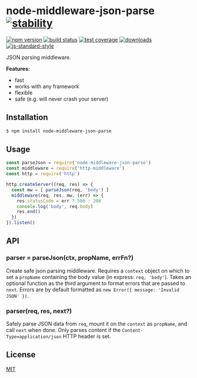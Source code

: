 # node-middleware-json-parse [![stability][0]][1]
[![npm version][2]][3] [![build status][4]][5] [![test coverage][6]][7]
[![downloads][8]][9] [![js-standard-style][10]][11]

JSON parsing middleware.

__Features:__
- fast
- works with any framework
- flexible
- safe (e.g. will never crash your server)

## Installation
```sh
$ npm install node-middleware-json-parse
```

## Usage
```js
const parseJson = require('node-middleware-json-parse')
const middleware = require('http-middleware')
const http = require('http')

http.createServer((req, res) => {
  const mw = [ parseJson(req, 'body') ]
  middleware(req, res, mw, (err) => {
    res.statusCode = err ? 500 : 200
    console.log('body', req.body)
    res.end()
  })
}).listen()
```

## API
### parser = parseJson(ctx, propName, errFn?)
Create safe json parsing middleware. Requires a `context` object on which to
set a `propName` containing the body value (in express: `req, 'body'`).
Takes an optional function as the third argument to format errors that are
passed to `next`.  Errors are by default formatted as `new Error({ message:
'Invalid JSON' })`.

### parser(req, res, next?)
Safely parse JSON data from `req`, mount it on the `context` as `propName`,
and call `next` when done. Only parses content if the
`Content-Type=application/json` HTTP header is set.

## License
[MIT](https://tldrlegal.com/license/mit-license)

[0]: https://img.shields.io/badge/stability-experimental-orange.svg?style=flat-square
[1]: https://nodejs.org/api/documentation.html#documentation_stability_index
[2]: https://img.shields.io/npm/v/node-middleware-json-parse.svg?style=flat-square
[3]: https://npmjs.org/package/node-middleware-json-parse
[4]: https://img.shields.io/travis/tabdigital/node-middleware-json-parse/master.svg?style=flat-square
[5]: https://travis-ci.org/tabdigital/node-middleware-json-parse
[6]: https://img.shields.io/codecov/c/github/tabdigital/node-middleware-json-parse/master.svg?style=flat-square
[7]: https://codecov.io/github/tabdigital/node-middleware-json-parse
[8]: http://img.shields.io/npm/dm/node-middleware-json-parse.svg?style=flat-square
[9]: https://npmjs.org/package/node-middleware-json-parse
[10]: https://img.shields.io/badge/code%20style-standard-brightgreen.svg?style=flat-square
[11]: https://github.com/feross/standard
